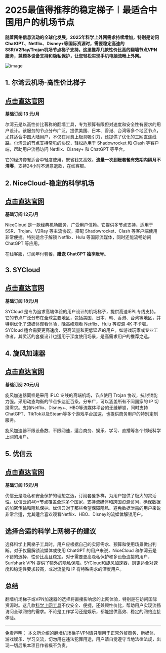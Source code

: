 # 2025最值得推荐的稳定梯子︱最适合中国用户的机场节点

**随着网络信息流动的全球化发展，2025年科学上外网需求持续增加，特别是访问ChatGPT、Netflix、Disney+等国际资源时，需要稳定高速的SSR/V2Ray/Trojan机场节点梯子支持。这里推荐几款性价比高的翻墙节点VPN服务，兼顾多设备支持和隐私保护，让您轻松实现手机电脑流畅上外网。**

![image](https://www.cnvintage.org/assets/files/2024-12-12/1733982380-91936-image.png)


## 1. 尔湾云机场-高性价比梯子
## [**点击直达官网**](https://affg.cc/ewan)
**基础订阅 13 元/月**

尔湾云是以高性价比著称的翻墙工具，专为预算有限但对速度和安全性有要求的用户设计。该服务的节点分布广泛，提供美国、日本、香港、台湾等多个地区节点，尤其适合中国大陆用户，不仅在月费上极具吸引力，还提供了优化的三网直连线路。尔湾云的节点支持常见的协议，轻松适用于 Shadowrocket 和 Clash 等客户端，帮助用户流畅访问 Netflix、Disney+ 和 ChatGPT 等平台。

它的经济套餐适合中轻度使用，既省钱又高效。**流量一次到账套餐有效期内隔月不清零**，支持24小时不满意退款，在线客服。

## 2. NiceCloud-稳定的科学机场
## [**点击直达官网**](https://affg.cc/nisi)
**基础订阅 12元/月**

NiceCloud 是一款经典机场服务，广受用户信赖。它提供多节点支持，适用于 SSR、Trojan、V2Ray 等主流协议，搭配 Shadowrocket、Clash 等客户端使用非常便捷。特别适合于解锁 Netflix、Hulu 等国际流媒体，同时还能流畅访问 ChatGPT 等应用。

在线客服，订阅年付套餐，**赠送 ChatGPT 独享账号**。

## 3. SYCloud
## [**点击直达官网**](https://affg.cc/suyu)
**基础订阅 18元/月**

SYCloud 是专为追求高端体验的用户设计的机场梯子，提供高速IEPL专线支持。它的节点广泛分布在全球主要地区，包括美国、日本、韩、香港、台湾等地区，并特别优化了流媒体观看体验，晚高峰观看 Netflix、Hulu 等资源 4K 不卡顿。SYCloud 适合需要更高速度、更高流量和更低延迟的用户，如游戏玩家或专业工作者。其灵活的套餐设计也适用于深度使用场景，是高需求用户的推荐之选。

## 4. 旋风加速器
## [**点击直达官网**](https://affg.cc/xfeng)
**基础订阅 20元/月**

旋风加速器同样是采用 IPLC 专线的高端机场，节点使用 Trojan 协议，抗封锁能力强。采用动态均衡的节点多达近百条，分布广，可以涵盖所有不同国家的 IP 切换需求。支持Netflix、Disney+、HBO等流媒体平台的无缝解锁，同时支持ChatGPT、TikTok以及Steam等多个游戏平台加速，也提供商务用户的特别定制服务。

旋风加速器不限设备数、不限网速，适合商务、娱乐、学习、直播等各个领域科学上网的用户。


## 5. 优信云 
## [**点击直达官网**](https://affg.cc/uxin)
**基础订阅 15元/月**

优信云是隐私和安全保护的理想之选，订阅套餐多样，为用户提供了极大的灵活性。优信云的40+节点覆盖全球多个国家，支持流媒体和跨国资源访问，确保数据的加密传输和隐私保护。优信云对于那些希望保障隐私、避免数据泄露的用户来说非常合适，尤其适合喜欢观看Netflix、HBO、Disney的流媒体解锁用户。



## 选择合适的科学上网梯子的建议
选择科学上网梯子工具时，用户应根据自己的实际需求、预算和使用场景做出判断。对于仅需解锁流媒体或使用 ChatGPT 的用户来说，NiceCloud 和尔湾云是不错的选择，性价比高且稳定。对于需要更高隐私保护和多设备连接的用户，Surfshark VPN 提供了额外的隐私保障。SYCloud和旋风加速器，则更适合对速度和稳定性要求较高，或对流量和 IP 有特殊需求的深度用户。

## 总结
翻墙机场梯子或VPN加速器的选择将直接影响您的上网体验，特别是在访问国际资源时。这几款[科学上网工具](https://github.com/Tecnono/Best-VPN-01)不仅安全、便捷，还兼顾性价比，帮助用户实现流畅访问全球网络的需求。不论是工作学习还是娱乐，都能提供高效、稳定的网络连接体验。

---

免责声明： 本文所介绍的翻墙机场梯子VPN请只限用于正常外贸商务、新媒体、游戏娱乐、学习交流，切勿用在违法犯罪用途，用户请自觉遵守当地法律法规，出现一切后果本项目作者概不负责。

